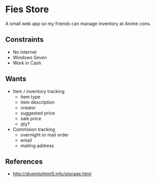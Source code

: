 # Fies Store

A small web app so my friends can manage inventory at Anime cons.

## Constraints

 * No internet
 * Windows Seven
 * Work in Cash

## Wants

 * Item / inventory tracking
   * item type
   * item description
   * creator
   * suggested price
   * sale price
   * qty?
 * Commision tracking
   * overnight or mail order
   * email
   * mailing address

## References

 * <http://diveintohtml5.info/storage.html>
